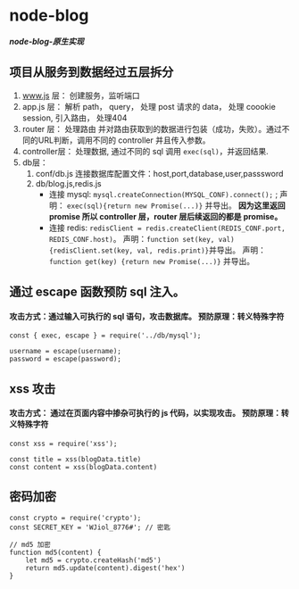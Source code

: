 # node-blog
***node-blog-原生实现***

## 项目从服务到数据经过五层拆分
1. www.js 层：  创建服务，监听端口
2. app.js 层：  解析 path， query， 处理 post 请求的 data， 处理 coookie session, 引入路由， 处理404
3. router 层：  处理路由 并对路由获取到的数据进行包装（成功，失败）。通过不同的URL判断，调用不同的 controller 并且传入参数。
4. controller层：  处理数据, 通过不同的 sql 调用 `exec(sql)`，并返回结果.
5. db层： 
   1. conf/db.js 连接数据库配置文件：host,port,database,user,passsword
   2. db/blog.js,redis.js 
      - 连接 mysql: `mysql.createConnection(MYSQL_CONF).connect();` ;
      声明： `exec(sql){return new Promise(...)}` 并导出。 **因为这里返回 promise 所以 controller 层，router 层后续返回的都是 promise。**
      - 连接 redis: `redisClient = redis.createClient(REDIS_CONF.port, REDIS_CONF.host)`。
      声明：`function set(key, val){redisClient.set(key, val, redis.print)}`并导出。
      声明：`function get(key) {return new Promise(...)}` 并导出。
      
## 通过 escape 函数预防 sql 注入。
   #### 攻击方式：通过输入可执行的 sql 语句，攻击数据库。  预防原理：转义特殊字符
   ```
   const { exec, escape } = require('../db/mysql');
   
   username = escape(username);
   password = escape(password);
   ```
## xss 攻击
   #### 攻击方式： 通过在页面内容中掺杂可执行的 js 代码，以实现攻击。  预防原理：转义特殊字符
   ```
   const xss = require('xss');
   
   const title = xss(blogData.title)
   const content = xss(blogData.content)
   ```
## 密码加密
   ```
   const crypto = require('crypto');
   const SECRET_KEY = 'WJiol_8776#'; // 密匙
   
   // md5 加密
   function md5(content) {
       let md5 = crypto.createHash('md5')
       return md5.update(content).digest('hex')
   }
   ```
